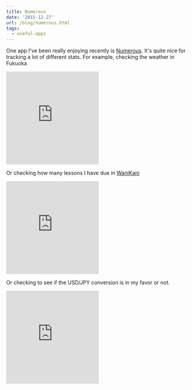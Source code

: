 ```yaml
---
title: Numerous
date: '2015-12-27'
url: /blog/numerous.html
tags:
  - useful-apps
---
```


One app I've been really enjoying recently is [Numerous][Numerous]. It's quite nice for tracking a lot of different stats. For example, checking the weather in Fukuoka

<iframe src="http://n.numerousapp.com/e/1ni9om7lxn9es" width="250" height="250" frameBorder="0" seamless scrolling="no"></iframe>

Or checking how many lessons I have due in [WaniKani][WaniKani]

<iframe src="http://n.numerousapp.com/e/18ga69hkpq0p4" width="250" height="250" frameBorder="0" seamless scrolling="no"></iframe>

Or checking to see if the USD/JPY conversion is in my favor or not.

<iframe src="http://n.numerousapp.com/e/bpwtvmpbumk7" width="250" height="250" frameBorder="0" seamless scrolling="no"></iframe>

[Numerous]: http://numerousapp.com/
[WaniKani]: http://wanikani.com/

